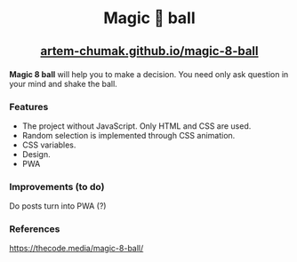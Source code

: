 # <p align="center">Magic 🎱 ball</p>

## <p align="center"><a href="https://artem-chumak.github.io/magic-8-ball/" target="_blank">artem-chumak.github.io/magic-8-ball</a></p>

**Magic 8 ball** will help you to make a decision. You need only ask question in your mind and shake the ball.

### Features

- The project without JavaScript. Only HTML and CSS are used.
- Random selection is implemented through CSS animation.
- CSS variables.
- Design.
- PWA

### Improvements (to do)
Do posts
turn into PWA (?)

### References
https://thecode.media/magic-8-ball/
